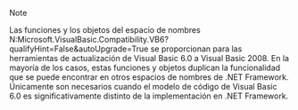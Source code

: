 > [!NOTE]
>  Las funciones y los objetos del espacio de nombres N:Microsoft.VisualBasic.Compatibility.VB6?qualifyHint=False&autoUpgrade=True se proporcionan para las herramientas de actualización de Visual Basic 6.0 a Visual Basic 2008. En la mayoría de los casos, estas funciones y objetos duplican la funcionalidad que se puede encontrar en otros espacios de nombres de .NET Framework. Únicamente son necesarios cuando el modelo de código de Visual Basic 6.0 es significativamente distinto de la implementación en .NET Framework.